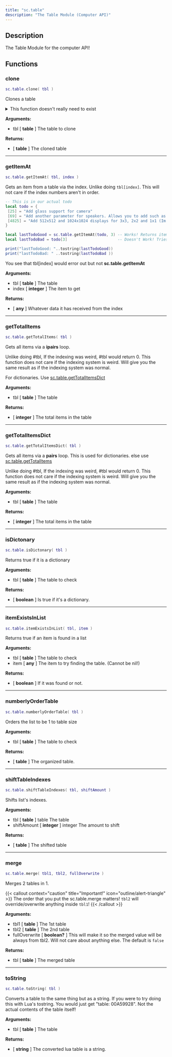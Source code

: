 ```yaml
---
title: "sc.table"
description: "The Table Module (Computer API)"
---
```


## Description

The Table Module for the computer API!

## Functions

### clone

```lua
sc.table.clone( tbl )
```

Clones a table

<details><summary>This function doesn't really need to exist</summary>

This function is utterly unnecessary but in SOME situations is useful. It does create a new table but it's so easy to implement that I don't think it should deserve to have its function.

Geuss why

<details><summary>Click this dropdown to see why its unnessorary</summary>

**This is all the code the function uses...**

```lua
---Clones a table
---@param tbl table The table to clone
---@return table clonedTable The cloned table
sc.table.clone = function (tbl)
    assert(type(tbl) == "table", "Expected table, got "..type(tbl).." instead.") -- Error handling

    return unpack({tbl})
end
```

It's too little amount of code! I could do it in different ways but those have downsides! So this is the easiest thing we can do.

</details>

</details>

**Arguments:**
- tbl [ **table** ] The table to clone

**Returns:**
- [ **table** ] The cloned table

---

### getItemAt

```lua
sc.table.getItemAt( tbl, index )
```

Gets an item from a table via the index. Unlike doing `tbl[index]`. This will not care if the index numbers aren't in order.

```lua
-- This is in our actual todo
local todo = {
 [25] = "Add glass support for camera"
 [69] = "Add another parameter for speakers. Allows you to add such as the \"wind\" parameter to the sound effect"
 [4825] = "Add 512x512 and 1024x1024 displays for 3x3, 2x2 and 1x1 (Im going to add this no matter what :) )"
}

local lastTodoGood = sc.table.getItemAt(todo, 3) -- Works! Returns item of the index of 4825. Since it's the 3rd element in the table
local lastTodoBad = todo[3]                      -- Doesn't Work! Tries grabbing an element at index 3 but that doesn't exist! so this is nil!

print("lastTodoGood: "..tostring(lastTodoGood))
print("lastTodoBad: " ..tostring(lastTodoBad ))

```

You see that tbl[index] would error out but not **sc.table.getItemAt**

**Arguments:**
- tbl [ **table** ] The table
- index [ **integer** ] The item to get

**Returns:**
- [ **any** ] Whatever data it has received from the index

---

### getTotalItems

```lua
sc.table.getTotalItems( tbl )
```

Gets all items via a **ipairs** loop.

Unlike doing #tbl, If the indexing was weird, #tbl would return 0. This function does not care if the indexing system is weird. Will give you the same result as if the indexing system was normal.

For dictionaries. Use [sc.table.getTotalItemsDict](#gettotalitemsdict)

**Arguments:**
- tbl [ **table** ] The table

**Returns:**
- [ **integer** ] The total items in the table

---

### getTotalItemsDict

```lua
sc.table.getTotalItemsDict( tbl )
```

Gets all items via a **pairs** loop. This is used for dictionaries. else use [sc.table.getTotalItems](#gettotalitems)

Unlike doing #tbl, If the indexing was weird, #tbl would return 0. This function does not care if the indexing system is weird. Will give you the same result as if the indexing system was normal.

**Arguments:**
- tbl [ **table** ] The table

**Returns:**
- [ **integer** ] The total items in the table

---

### isDictonary

```lua
sc.table.isDictonary( tbl )
```

Returns true if it is a dictionary

**Arguments:**
- tbl [ **table** ] The table to check

**Returns:**
- [ **boolean** ] Is true if it's a dictionary.

---

### itemExistsInList

```lua
sc.table.itemExistsInList( tbl, item )
```

Returns true if an item is found in a list

**Arguments:**
- tbl [ **table** ] The table to check
- item [ **any** ] The item to try finding the table. (Cannot be nil!)

**Returns:**
- [ **boolean** ] If it was found or not.

---

### numberlyOrderTable

```lua
sc.table.numberlyOrderTable( tbl )
```

Orders the list to be 1 to table size

**Arguments:**
- tbl [ **table** ] The table to check

**Returns:**
- [ **table** ] The organized table.

---

### shiftTableIndexes

```lua
sc.table.shiftTableIndexes( tbl, shiftAmount )
```

Shifts list's indexes.

**Arguments:**
- tbl [ **table** ] table The table
- shiftAmount [ **integer** ] integer The amount to shift

**Returns:**
- [ **table** ] The shifted table

---

### merge

```lua
sc.table.merge( tbl1, tbl2, fullOverwrite )
```

Merges 2 tables in 1.

{{< callout context="caution" title="Important!" icon="outline/alert-triangle" >}}
The order that you put the sc.table.merge matters! ` tbl2 ` will override/overwrite anything inside ` tbl1 `!
{{< /callout >}}

**Arguments:**
- tbl1 [ **table** ] The 1st table
- tbl2 [ **table** ] The 2nd table
- fullOverwrite [ **boolean?** ] This will make it so the merged value will be always from tbl2. Will not care about anything else. The default is ` false `

**Returns:**
- tbl [ **table** ] The merged table

---

### toString

```lua
sc.table.toString( tbl )
```

Converts a table to the same thing but as a string. If you were to try doing this with Lua's tostring. You would just get "table: 00A59928". Not the actual contents of the table itself!

**Arguments:**
- tbl [ **table** ] The table

**Returns:**
- [ **string** ] The converted lua table is a string.
